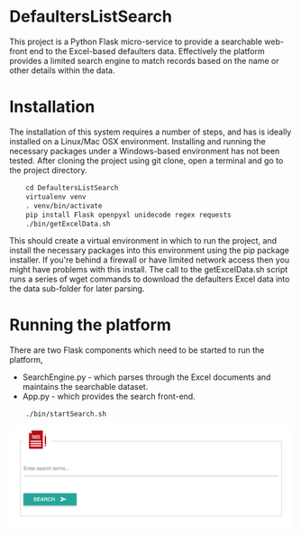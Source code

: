# DefaultersListSearch
This project is a Python Flask micro-service to provide a searchable web-front end to the Excel-based defaulters data. Effectively 
the platform provides a limited search engine to match records based on the name or other details within the data. 

# Installation
The installation of this system requires a number of steps, and has is ideally installed on a Linux/Mac OSX environment. Installing 
and running the necessary packages under a Windows-based environment has not been tested. After cloning the project using git clone, 
open a terminal and go to the project directory. 

```
	cd DefaultersListSearch
	virtualenv venv
	. venv/bin/activate
	pip install Flask openpyxl unidecode regex requests
	./bin/getExcelData.sh
```

This should create a virtual environment in which to run the project, and install the necessary packages into this environment 
using the pip package installer. If you're behind a firewall or have limited network access then you might have problems with 
this install. The call to the getExcelData.sh script runs a series of wget commands to download the defaulters Excel data into 
the data sub-folder for later parsing. 

# Running the platform
There are two Flask components which need to be started to run the platform, 

* SearchEngine.py - which parses through the Excel documents and maintains the searchable dataset.  
* App.py - which provides the search front-end. 

```
	./bin/startSearch.sh
```

<img src="static/img/screenshot.png">
